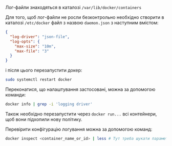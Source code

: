 Лог-файли знаходяться в каталозі `/var/lib/docker/containers`

Для того, щоб лог-файли не росли безконтрольно необхідно створити в каталозі `/etc/docker` файл з назвою `daemon.json` з наступним вмістом:

```json
{
  "log-driver": "json-file",
  "log-opts": {
    "max-size": "10m",
    "max-file": "3"
  }
}
```

і після цього перезапустити докер:

```bash
sudo systemctl restart docker
```

Переконатися, що налаштування застосовані, можна за допомогою команди:

```bash
docker info | grep -i 'logging driver'
```

Також необхідно перезапустити через `docker run...` всі контейнери, щоб вони підхопили нову політику.

Перевірити конфігурацію логування можна за допомогою команд:

```bash
docker inspect <container_name_or_id> | less # Тут треба шукати параметр LogConfig
```